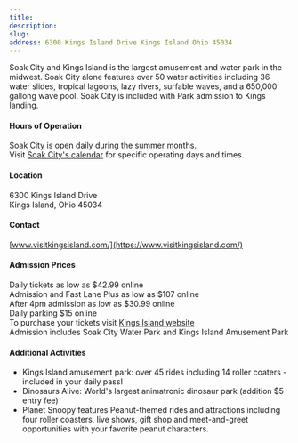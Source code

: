 ```yaml
---
title: 
description:
slug:
address: 6300 Kings Island Drive Kings Island Ohio 45034  
---
```


Soak City and Kings Island is  the largest amusement and water park in the midwest.  Soak City alone features over 50 water activities including 36 water slides, tropical lagoons, lazy rivers, surfable waves, and a 650,000 gallong wave pool.  Soak City is included with Park admission to Kings landing.  

#### Hours of Operation
Soak City is open daily during the summer months.  
Visit [Soak City's calendar](https://www.visitkingsisland.com/hours-directions/soak-city-waterpark) for specific operating days and times.  

#### Location
6300 Kings Island Drive  
Kings Island, Ohio 45034

#### Contact
[www.visitkingsisland.com/](https://www.visitkingsisland.com/)

#### Admission Prices 
Daily tickets as low as $42.99 online  
Admission and Fast Lane Plus as low as $107 online  
After 4pm admission as low as $30.99 online  
Daily parking $15 online  
To purchase your tickets visit [Kings Island website](https://www.visitkingsisland.com/ticket-category/General-Admission)   
Admission includes Soak City Water Park and Kings Island Amusement Park  

#### Additional Activities 
- Kings Island amusement park: over 45 rides including 14 roller coaters - included in your daily pass!
- Dinosaurs Alive: World's largest animatronic dinosaur park (addition $5 entry fee)  
- Planet Snoopy features Peanut-themed rides and attractions including four roller coasters, live shows, gift shop and meet-and-greet opportunities with your favorite peanut characters.  
